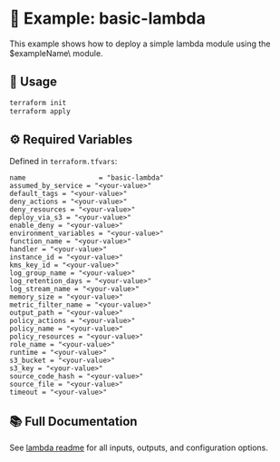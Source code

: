 
# 🧪 Example: basic-lambda

This example shows how to deploy a simple lambda module using the \$exampleName\ module.

## 🚀 Usage

```bash
terraform init
terraform apply
```

## ⚙️ Required Variables

Defined in ``terraform.tfvars``:

```hcl
name                  = "basic-lambda"
assumed_by_service = "<your-value>"
default_tags = "<your-value>"
deny_actions = "<your-value>"
deny_resources = "<your-value>"
deploy_via_s3 = "<your-value>"
enable_deny = "<your-value>"
environment_variables = "<your-value>"
function_name = "<your-value>"
handler = "<your-value>"
instance_id = "<your-value>"
kms_key_id = "<your-value>"
log_group_name = "<your-value>"
log_retention_days = "<your-value>"
log_stream_name = "<your-value>"
memory_size = "<your-value>"
metric_filter_name = "<your-value>"
output_path = "<your-value>"
policy_actions = "<your-value>"
policy_name = "<your-value>"
policy_resources = "<your-value>"
role_name = "<your-value>"
runtime = "<your-value>"
s3_bucket = "<your-value>"
s3_key = "<your-value>"
source_code_hash = "<your-value>"
source_file = "<your-value>"
timeout = "<your-value>"
```

## 📚 Full Documentation

See [lambda readme](../../README.md) for all inputs, outputs, and configuration options.
